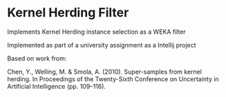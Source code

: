 # Kernel Herding Filter
Implements Kernel Herding instance selection as a WEKA filter

Implemented as part of a university assignment as a Intellij project

Based on work from: 

Chen, Y., Welling, M. & Smola, A. (2010). Super-samples from kernel herding.
In Proceedings of the Twenty-Sixth Conference on Uncertainty in Artificial
Intelligence (pp. 109–116).
